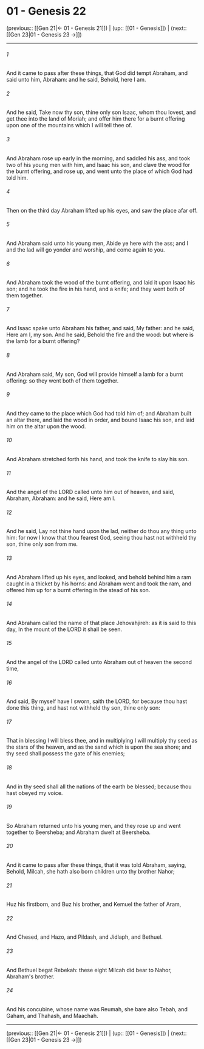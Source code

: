 # 01 - Genesis 22

(previous:: [[Gen 21|← 01 - Genesis 21]]) | (up:: [[01 - Genesis]]) | (next:: [[Gen 23|01 - Genesis 23 →]])

***


###### 1 
And it came to pass after these things, that God did tempt Abraham, and said unto him, Abraham: and he said, Behold, here I am. 

###### 2 
And he said, Take now thy son, thine only son Isaac, whom thou lovest, and get thee into the land of Moriah; and offer him there for a burnt offering upon one of the mountains which I will tell thee of. 

###### 3 
And Abraham rose up early in the morning, and saddled his ass, and took two of his young men with him, and Isaac his son, and clave the wood for the burnt offering, and rose up, and went unto the place of which God had told him. 

###### 4 
Then on the third day Abraham lifted up his eyes, and saw the place afar off. 

###### 5 
And Abraham said unto his young men, Abide ye here with the ass; and I and the lad will go yonder and worship, and come again to you. 

###### 6 
And Abraham took the wood of the burnt offering, and laid it upon Isaac his son; and he took the fire in his hand, and a knife; and they went both of them together. 

###### 7 
And Isaac spake unto Abraham his father, and said, My father: and he said, Here am I, my son. And he said, Behold the fire and the wood: but where is the lamb for a burnt offering? 

###### 8 
And Abraham said, My son, God will provide himself a lamb for a burnt offering: so they went both of them together. 

###### 9 
And they came to the place which God had told him of; and Abraham built an altar there, and laid the wood in order, and bound Isaac his son, and laid him on the altar upon the wood. 

###### 10 
And Abraham stretched forth his hand, and took the knife to slay his son. 

###### 11 
And the angel of the LORD called unto him out of heaven, and said, Abraham, Abraham: and he said, Here am I. 

###### 12 
And he said, Lay not thine hand upon the lad, neither do thou any thing unto him: for now I know that thou fearest God, seeing thou hast not withheld thy son, thine only son from me. 

###### 13 
And Abraham lifted up his eyes, and looked, and behold behind him a ram caught in a thicket by his horns: and Abraham went and took the ram, and offered him up for a burnt offering in the stead of his son. 

###### 14 
And Abraham called the name of that place Jehovahjireh: as it is said to this day, In the mount of the LORD it shall be seen. 

###### 15 
And the angel of the LORD called unto Abraham out of heaven the second time, 

###### 16 
And said, By myself have I sworn, saith the LORD, for because thou hast done this thing, and hast not withheld thy son, thine only son: 

###### 17 
That in blessing I will bless thee, and in multiplying I will multiply thy seed as the stars of the heaven, and as the sand which is upon the sea shore; and thy seed shall possess the gate of his enemies; 

###### 18 
And in thy seed shall all the nations of the earth be blessed; because thou hast obeyed my voice. 

###### 19 
So Abraham returned unto his young men, and they rose up and went together to Beersheba; and Abraham dwelt at Beersheba. 

###### 20 
And it came to pass after these things, that it was told Abraham, saying, Behold, Milcah, she hath also born children unto thy brother Nahor; 

###### 21 
Huz his firstborn, and Buz his brother, and Kemuel the father of Aram, 

###### 22 
And Chesed, and Hazo, and Pildash, and Jidlaph, and Bethuel. 

###### 23 
And Bethuel begat Rebekah: these eight Milcah did bear to Nahor, Abraham's brother. 

###### 24 
And his concubine, whose name was Reumah, she bare also Tebah, and Gaham, and Thahash, and Maachah.

***

(previous:: [[Gen 21|← 01 - Genesis 21]]) | (up:: [[01 - Genesis]]) | (next:: [[Gen 23|01 - Genesis 23 →]])
